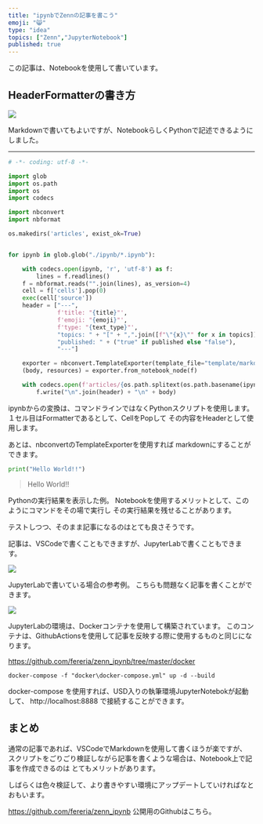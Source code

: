 ```yaml
---
title: "ipynbでZennの記事を書こう"
emoji: "😸"
type: "idea"
topics: ["Zenn","JupyterNotebook"]
published: true
---
```

この記事は、Notebookを使用して書いています。

## HeaderFormatterの書き方

![](https://gyazo.com/3e428097b74fc40bc7877c5f37b0a6af.png)

Markdownで書いてもよいですが、NotebookらしくPythonで記述できるようにしました。


----



```python
# -*- coding: utf-8 -*-

import glob
import os.path
import os
import codecs

import nbconvert
import nbformat

os.makedirs('articles', exist_ok=True)


for ipynb in glob.glob("./ipynb/*.ipynb"):

    with codecs.open(ipynb, 'r', 'utf-8') as f:
        lines = f.readlines()
    f = nbformat.reads("".join(lines), as_version=4)
    cell = f['cells'].pop(0)
    exec(cell['source'])
    header = ["---",
              f'title: "{title}"',
              f'emoji: "{emoji}"',
              f'type: "{text_type}"',
              "topics: " + "[" + ",".join([f"\"{x}\"" for x in topics]) + "]",
              "published: " + ("true" if published else "false"),
              "---"]

    exporter = nbconvert.TemplateExporter(template_file="template/markdown.tpl")
    (body, resources) = exporter.from_notebook_node(f)

    with codecs.open(f'articles/{os.path.splitext(os.path.basename(ipynb))[0]}.md', 'w', 'utf-8') as f:
        f.write("\n".join(header) + "\n" + body)

```

ipynbからの変換は、コマンドラインではなくPythonスクリプトを使用します。
１セル目はFormatterであるとして、CellをPopして
その内容をHeaderとして使用します。

あとは、nbconvertのTemplateExporterを使用すれば markdownにすることができます。




```python
print("Hello World!!")
```

> Hello World!!
> 

Pythonの実行結果を表示した例。
Notebookを使用するメリットとして、このようにコマンドをその場で実行し
その実行結果を残せることがあります。

テストしつつ、そのまま記事になるのはとても良さそうです。

記事は、VSCodeで書くこともできますが、JupyterLabで書くこともできます。

![](https://gyazo.com/698a75b8de7a9bde36add7558534515a.png)

JupyterLabで書いている場合の参考例。
こちらも問題なく記事を書くことができます。

![](https://gyazo.com/0a7214a933a81196a28025e3aef17cc2.png)

JupyterLabの環境は、Dockerコンテナを使用して構築されています。
このコンテナは、GithubActionsを使用して記事を反映する際に使用するものと同じになります。

https://github.com/fereria/zenn_ipynb/tree/master/docker

```
docker-compose -f "docker\docker-compose.yml" up -d --build
```
docker-compose を使用すれば、USD入りの執筆環境JupyterNotebokが起動して、
http://localhost:8888
で接続することができます。

## まとめ

通常の記事であれば、VSCodeでMarkdownを使用して書くほうが楽ですが、
スクリプトをごりごり検証しながら記事を書くような場合は、Notebook上で記事を作成できるのは
とてもメリットがあります。

しばらくは色々検証して、より書きやすい環境にアップデートしていければなとおもいます。

https://github.com/fereria/zenn_ipynb
公開用のGithubはこちら。
